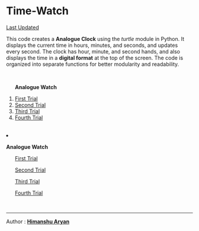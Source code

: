 # Time-Watch
<a href="https://github.com/himanshuaryan/Time-Watch/blob/main/version_2.py">Last Updated<a/>
<p>This code creates a <strong>Analogue Clock</strong> using the <i>turtle</i> module in Python. It displays the current time in hours, minutes, and seconds, and updates every second. The clock has hour, minute, and second hands, and also displays the time in a <b>digital format</b> at the top of the screen. The code is organized into separate functions for better modularity and readability.</p><br>
<ol><p><b>Analogue Watch</b></p>
<li><a href="simple_clock.py">First Trial</a></li>
<li><a href="analogue_clock.py">Second Trial</a></li>
<li><a href="simple_analogue_clock.py">Third Trial</a></li>
<li><a href="version_1(2).py">Fourth Trial</a></li>
</ol> <br>
<li><p><b>Analogue Watch</b></p>
<ul><a href="simple_clock.py">First Trial</a></ul>
<ul><a href="analogue_clock.py">Second Trial</a></ul>
<ul><a href="simple_analogue_clock.py">Third Trial</a></ul>
<ul><a href="version_1(2).py">Fourth Trial</a></ul>
</li><br><hr>
<p>Author : <b><a href="https://github.com/himanshuaryan">Himanshu Aryan</a></b></p>
